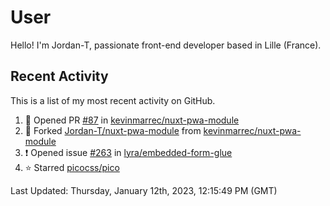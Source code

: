 # User

Hello! I'm Jordan-T, passionate front-end developer based in Lille (France).

## Recent Activity

This is a list of my most recent activity on GitHub.

<!--RECENT_ACTIVITY:start-->
1. 💪 Opened PR [#87](https://github.com/kevinmarrec/nuxt-pwa-module/pull/87) in [kevinmarrec/nuxt-pwa-module](https://github.com/kevinmarrec/nuxt-pwa-module)
2. 🔱 Forked [Jordan-T/nuxt-pwa-module](https://github.com/Jordan-T/nuxt-pwa-module) from [kevinmarrec/nuxt-pwa-module](https://github.com/kevinmarrec/nuxt-pwa-module)
3. ❗️ Opened issue [#263](https://github.com/lyra/embedded-form-glue/issues/263) in [lyra/embedded-form-glue](https://github.com/lyra/embedded-form-glue)
4. ⭐ Starred [picocss/pico](https://github.com/picocss/pico)
<!--RECENT_ACTIVITY:end-->

<!--RECENT_ACTIVITY:last_update-->
Last Updated: Thursday, January 12th, 2023, 12:15:49 PM (GMT)
<!--RECENT_ACTIVITY:last_update_end-->
